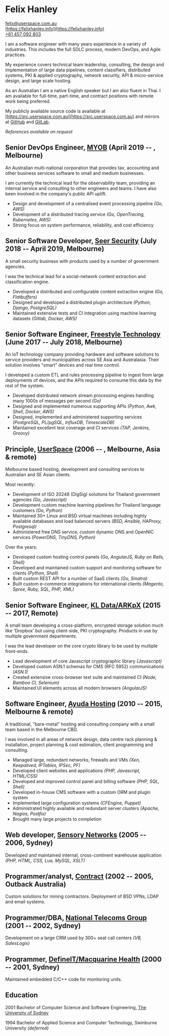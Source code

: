 # Felix Hanley

<felix@userspace.com.au>  
[https://felixhanley.info](https://felixhanley.info)  
[+61 457 092 803](tel:+61457092803)  

I am a software engineer with many years experience in a variety of industries.
This includes the full SDLC process, modern DevOps, and Agile practices.

My experience covers technical team leadership, consulting, the design and
implementation of large data pipelines, content classifiers, distributed
systems, PKI & applied cryptography, network security, API & micro-service
design, and large scale hosting.

As an Australian I am a native English speaker but I am also fluent in Thai. I
am available for full-time, part-time, and contract positions with remote work
being preferred.

My publicly available source code is available at
[https://src.userspace.com.au](https://src.userspace.com.au) and
mirrors at [GitHub](https://github.com/felix) and
[GitLab](https://gitlab.com/xilef).

_References available on request_


## Senior DevOps Engineer, [MYOB](https://myob.com) (April 2019 -- , Melbourne)

An Australian multi-national corporation that provides tax, accounting and other
business services software to small and medium businesses.

I am currently the technical lead for the observability team, providing an
internal service and consulting to other engineers and teams. I have also been
involved in the company's public API uplift.

- Design and development of a centralised event processing pipeline _(Go, AWS)_
- Development of a distributed tracing service _(Go, OpenTracing, Kubernetes, AWS)_
- Strong focus on system performance, reliability, and cost efficiency


## Senior Software Developer, [Seer Security](https://seersec.com.au) (July 2018 -- April 2019, Melbourne)

A small security business with products used by a number of government
agencies.

I was the technical lead for a social-network content extraction and
classification engine.

- Developed a distributed and configurable content extraction engine _(Go, Flatbuffers)_
- Designed and developed a distributed plugin architecture _(Python, Django, PostgreSQL)_
- Maintained extensive tests and CI integration using machine learning datasets _(Gitlab, Docker, AWS)_


## Senior Software Engineer, [Freestyle Technology](https://freestyleiot.com) (June 2017 -- July 2018, Melbourne)

An IoT technology company providing hardware and software solutions to service
providers and municipalities across SE Asia and Australasia. Their solution
involves "smart" devices and real time control.

I developed a custom ETL and rules processing pipeline to ingest from large
deployments of devices, and the APIs required to consume this data by the rest
of the system.

- Developed distributed network stream processing engines handling many 1000s of messages per second _(Go)_
- Designed and implemented numerous supporting APIs _(Python, Awk, Shell, Docker, AWS)_
- Designed, implemented and administered supporting services _(PostgreSQL, PL/pgSQL, InfluxDB, TimescaleDB)_
- Maintained excellent test coverage and CI services _(TAP, Jenkins, Groovy)_


## Principle, [UserSpace](https://userspace.com.au) (2006 -- , Melbourne, Asia & remote)

Melbourne based hosting, development and consulting services to Australian and
SE Asian clients.

Most recently:

- Development of ISO 20248 (DigSig) solutions for Thailand government agencies _(Go, Javascript)_
- Development custom machine learning pipelines for Thailand language customers _(Go, Python)_
- Maintained 30+ Linux and BSD virtual machines including highly available databases and load balanced servers _(BSD, Ansible, HAProxy, Postgresql)_
- Administered free DNS service, custom dynamic DNS and OpenNIC services _(PowerDNS, TinyDNS, Python)_

Over the years:

- Developed custom hosting control panels _(Go, AngularJS, Ruby on Rails, Shell)_
- Developed and maintained custom support and monitoring software for clients _(Python, Shell)_
- Built custom REST API for a number of SaaS clients _(Go, Sinatra)_
- Built custom e-commerce integrations for international clients _(Magento, Spree, Ruby, SQL, PHP, XML)_


## Senior Software Engineer, [KL Data/ARKpX](https://web.archive.org/web/20161203050431/http://arkpx.com) (2015 -- 2017, Remote)

A small team developing a cross-platform, encrypted storage solution much like
'Dropbox' but using client-side, PKI cryptography. Products in use by multiple
government departments.

I was the lead developer on the core crypto library to be used by multiple front-ends.

- Lead development of core Javascript cryptographic library _(Javascript)_
- Developed custom ASN.1 schemas for CMS (RFC 5952) communications _(ASN.1)_
- Created extensive cross-browser test suite and maintained CI _(Node, Bamboo CI, Selenium)_
- Maintained UI elements across all modern browsers _(AngularJS)_


## Software Engineer, [Ayuda Hosting](http://ayudahosting.com.au) (2010 -- 2015, Melbourne & remote)

A traditional, "bare-metal" hosting and consulting company with a small team
based in the Melbourne CBD.

I was involved in all areas of network design, data centre rack planning &
installation, project planning & cost estimation, client programming and
consulting.

- Managed large, redundant networks, firewalls and VMs _(Xen, Keepalived, IPTables, IPSec, PF)_
- Developed client websites and applications _(PHP, Javascript, HTML/CSS)_
- Developed and improved control panel and billing software _(PHP, SQL, Shell)_
- Developed in-house CMS software with a custom ORM and plugin system
- Implemented large configuration systems _(CFEngine, Puppet)_
- Administrated highly available and redundant server clusters _(Apache, Nagios, Postfix)_
- Brought many large projects to completion


## Web developer, [Sensory Networks](https://web.archive.org/web/20070105091228/http://www.sensorynetworks.com) (2005 -- 2006, Sydney)

Developed and maintained internal, cross-continent warehouse application _(PHP, HTML, CSS, Lua, MySQL, XSLT)_


## Programmer/analyst, [Contract](http://felixhanley.info) (2002 -- 2005, Outback Australia)

Custom solutions for mining contractors. Deployment of BSD VPNs, LDAP and email
systems.


## Programmer/DBA, [National Telecoms Group](https://web.archive.org/web/20080718172405/http://www.ntgroup.com.au/) (2001 -- 2002, Sydney)

Development on a large CRM used by 300+ seat call centers _(VB, SalesLogix)_


## Programmer, [DefineIT/Macquarine Health](http://machealth.com.au) (2000 -- 2001, Sydney)

Maintained embedded C/C++ code for monitoring units.


## Education

2001 Bachelor of Computer Science and Software Engineering, [The University of Sydney](https://sydney.edu.au/)

1994 Bachelor of Applied Science and Computer Technology, Swinburne University _(deferred)_
